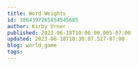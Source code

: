 ```yaml
---
title: Word Weights
id: 3864397265854545685
author: Kirby Urner
published: 2023-06-18T10:06:00.005-07:00
updated: 2023-06-18T10:30:07.527-07:00
blog: world_game
tags: 
---
```


